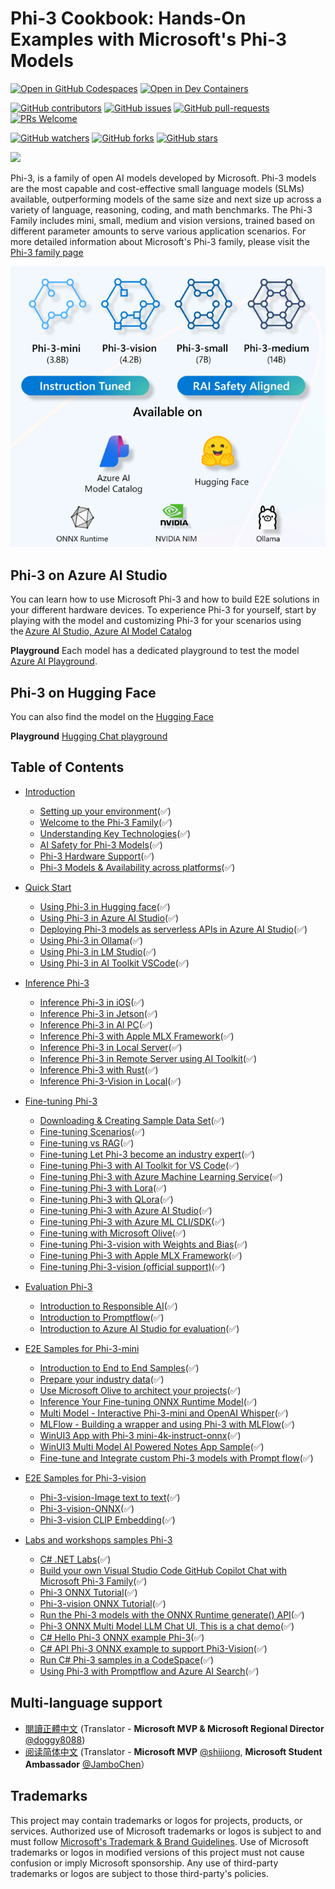 # Phi-3 Cookbook: Hands-On Examples with Microsoft's Phi-3 Models

[![Open in GitHub Codespaces](https://github.com/codespaces/badge.svg)](https://codespaces.new/microsoft/phi-3cookbook)
[![Open in Dev Containers](https://img.shields.io/static/v1?style=for-the-badge&label=Dev%20Containers&message=Open&color=blue&logo=visualstudiocode)](https://vscode.dev/redirect?url=vscode://ms-vscode-remote.remote-containers/cloneInVolume?url=https://github.com/microsoft/phi-3cookbook)

[![GitHub contributors](https://img.shields.io/github/contributors/microsoft/phi-3cookbook.svg)](https://GitHub.com/microsoft/phi-3cookbook/graphs/contributors/?WT.mc_id=aiml-137032-kinfeylo)
[![GitHub issues](https://img.shields.io/github/issues/microsoft/phi-3cookbook.svg)](https://GitHub.com/microsoft/phi-3cookbook/issues/?WT.mc_id=aiml-137032-kinfeylo)
[![GitHub pull-requests](https://img.shields.io/github/issues-pr/microsoft/phi-3cookbook.svg)](https://GitHub.com/microsoft/phi-3cookbook/pulls/?WT.mc_id=aiml-137032-kinfeylo)
[![PRs Welcome](https://img.shields.io/badge/PRs-welcome-brightgreen.svg?style=flat-square)](http://makeapullrequest.com?WT.mc_id=aiml-137032-kinfeylo)

[![GitHub watchers](https://img.shields.io/github/watchers/microsoft/phi-3cookbook.svg?style=social&label=Watch)](https://GitHub.com/microsoft/phi-3cookbook/watchers/?WT.mc_id=aiml-137032-kinfeylo)
[![GitHub forks](https://img.shields.io/github/forks/microsoft/phi-3cookbook.svg?style=social&label=Fork)](https://GitHub.com/microsoft/phi-3cookbook/network/?WT.mc_id=aiml-137032-kinfeylo)
[![GitHub stars](https://img.shields.io/github/stars/microsoft/phi-3cookbook?style=social&label=Star)](https://GitHub.com/microsoft/phi-3cookbook/stargazers/?WT.mc_id=aiml-137032-kinfeylo)

[![](https://dcbadge.vercel.app/api/server/ByRwuEEgH4)](https://discord.com/invite/ByRwuEEgH4?WT.mc_id=aiml-137032-kinfeylo)

Phi-3, is a family of open AI models developed by Microsoft. Phi-3 models are the most capable and cost-effective small language models (SLMs) available, outperforming models of the same size and next size up across a variety of language, reasoning, coding, and math benchmarks. The Phi-3 Family includes mini, small, medium and vision versions, trained based on different parameter amounts to serve various application scenarios. For more detailed information about Microsoft's Phi-3 family, please visit the [Phi-3 family page](/md/01.Introduce/Phi3Family.md)

![Phi3Family](/imgs/00/Phi3getstarted.png)

## Phi-3 on Azure AI Studio

You can learn how to use Microsoft Phi-3 and how to build E2E solutions in your different hardware devices. To experience Phi-3 for yourself, start by playing with the model and customizing Phi-3 for your scenarios using the [Azure AI Studio, Azure AI Model Catalog](https://aka.ms/phi3-azure-ai)

**Playground**
Each model has a dedicated playground to test the model [Azure AI Playground](https://aka.ms/try-phi3).

## Phi-3 on Hugging Face

You can also find the model on the [Hugging Face](https://huggingface.co/microsoft)

**Playground**
 [Hugging Chat playground](https://huggingface.co/chat/models/microsoft/Phi-3-mini-4k-instruct)

## Table of Contents

- [Introduction]()
  - [Setting up your environment](./md/01.Introduce/EnvironmentSetup.md)(✅)
  - [Welcome to the Phi-3 Family](./md/01.Introduce/Phi3Family.md)(✅)
  - [Understanding Key Technologies](./md/01.Introduce/Understandingtech.md)(✅)
  - [AI Safety for Phi-3 Models](./md/01.Introduce/AISafety.md)(✅)
  - [Phi-3 Hardware Support](./md/01.Introduce/Hardwaresupport.md)(✅)
  - [Phi-3 Models & Availability across platforms](./md/01.Introduce/Edgeandcloud.md)(✅)

- [Quick Start]()
  - [Using Phi-3 in Hugging face](./md/02.QuickStart/Huggingface_QuickStart.md)(✅)
  - [Using Phi-3 in Azure AI Studio](./md/02.QuickStart/AzureAIStudio_QuickStart.md)(✅)
  - [Deploying Phi-3 models as serverless APIs in Azure AI Studio](./md/02.QuickStart/AzureAIStudio_MaaS.md)(✅)
  - [Using Phi-3 in Ollama](./md/02.QuickStart/Ollama_QuickStart.md)(✅)
  - [Using Phi-3 in LM Studio](./md/02.QuickStart/LMStudio_QuickStart.md)(✅)
  - [Using Phi-3 in AI Toolkit VSCode](./md/02.QuickStart/AITookit_QuickStart.md)(✅)

- [Inference Phi-3](./md/03.Inference/overview.md)  
  - [Inference Phi-3 in iOS](./md/03.Inference/iOS_Inference.md)(✅)
  - [Inference Phi-3 in Jetson](./md/03.Inference/Jetson_Inference.md)(✅)
  - [Inference Phi-3 in AI PC](./md/03.Inference/AIPC_Inference.md)(✅)
  - [Inference Phi-3 with Apple MLX Framework](./md/03.Inference/MLX_Inference.md)(✅)
  - [Inference Phi-3 in Local Server](./md/03.Inference/Local_Server_Inference.md)(✅)
  - [Inference Phi-3 in Remote Server using AI Toolkit](./md/03.Inference/Remote_Interence.md)(✅)
  - [Inference Phi-3 with Rust](./md/03.Inference/Rust_Inference.md)(✅)
  - [Inference Phi-3-Vision in Local](./md/03.Inference/Vision_Inference.md)(✅)

- [Fine-tuning Phi-3]()
  - [Downloading & Creating Sample Data Set](./md/04.Fine-tuning/CreatingSampleData.md)(✅)
  - [Fine-tuning Scenarios](./md/04.Fine-tuning/FineTuning_Scenarios.md)(✅)
  - [Fine-tuning vs RAG](./md/04.Fine-tuning/FineTuning_vs_RAG.md)(✅)
  - [Fine-tuning Let Phi-3 become an industry expert](./md/04.Fine-tuning/LetPhi3gotoIndustriy.md)(✅)
  - [Fine-tuning Phi-3 with AI Toolkit for VS Code](./md/04.Fine-tuning/Finetuning_VSCodeaitoolkit.md)(✅)
  - [Fine-tuning Phi-3 with Azure Machine Learning Service](./md/04.Fine-tuning/Introduce_AzureML.md)(✅)
  - [Fine-tuning Phi-3 with Lora](./md/04.Fine-tuning/FineTuning_Lora.md)(✅)
  - [Fine-tuning Phi-3 with QLora](./md/04.Fine-tuning/FineTuning_Qlora.md)(✅)
  - [Fine-tuning Phi-3 with Azure AI Studio](./md/04.Fine-tuning/FineTuning_AIStudio.md)(✅)
  - [Fine-tuning Phi-3 with Azure ML CLI/SDK](./md/04.Fine-tuning/FineTuning_MLSDK.md)(✅)
  - [Fine-tuning with Microsoft Olive](./md/04.Fine-tuning/FineTuning_MicrosoftOlive.md)(✅)
  - [Fine-tuning Phi-3-vision with Weights and Bias](./md/04.Fine-tuning/FineTuning_Phi-3-visionWandB.md)(✅)
  - [Fine-tuning Phi-3 with Apple MLX Framework](./md/04.Fine-tuning/FineTuning_MLX.md)(✅)
  - [Fine-tuning Phi-3-vision (official support)](./md/04.Fine-tuning/FineTuning_Vision.md)(✅)

- [Evaluation Phi-3]()
  - [Introduction to Responsible AI](./md/05.Evaluation/ResponsibleAI.md)(✅)
  - [Introduction to Promptflow](./md/05.Evaluation/Promptflow.md)(✅)
  - [Introduction to Azure AI Studio for evaluation](./md/05.Evaluation/AzureAIStudio.md)(✅)

- [E2E Samples for Phi-3-mini]()
  - [Introduction to End to End Samples](./md/06.E2ESamples/E2E_Introduction.md)(✅)
  - [Prepare your industry data](./md/06.E2ESamples/E2E_Datasets.md)(✅)
  - [Use Microsoft Olive to architect your projects](./md/06.E2ESamples/E2E_LoRA&QLoRA_Config_With_Olive.md)(✅)
  - [Inference Your Fine-tuning ONNX Runtime Model](./md/06.E2ESamples/E2E_Inference_ORT.md)(✅)
  - [Multi Model - Interactive Phi-3-mini and OpenAI Whisper](./md/06.E2ESamples/E2E_Phi-3-mini_with_whisper.md)(✅)
  - [MLFlow - Building a wrapper and using Phi-3 with MLFlow](./md/06.E2ESamples/E2E_Phi-3-MLflow.md)(✅)
  - [WinUI3 App with Phi-3 mini-4k-instruct-onnx](https://github.com/microsoft/Phi3-Chat-WinUI3-Sample/)(✅)
  - [WinUI3 Multi Model AI Powered Notes App Sample](https://github.com/microsoft/ai-powered-notes-winui3-sample)(✅)
  - [Fine-tune and Integrate custom Phi-3 models with Prompt flow](./md/06.E2ESamples/E2E_Phi-3-FineTuning_PromptFlow_Integration.md)(✅)

- [E2E Samples for Phi-3-vision]()
  - [Phi-3-vision-Image text to text](./md/06.E2ESamples/E2E_Phi-3-vision-image-text-to-text-online-endpoint.ipynb)(✅)
  - [Phi-3-vision-ONNX](https://onnxruntime.ai/docs/genai/tutorials/phi3-v.html)(✅)
  - [Phi-3-vision CLIP Embedding](./md/06.E2ESamples/E2E_Phi-3-Embedding_Images_with_CLIPVision.md)(✅)

- [Labs and workshops samples Phi-3]()
  - [C# .NET Labs](./md/07.Labs/Csharp/csharplabs.md)(✅)
  - [Build your own Visual Studio Code GitHub Copilot Chat with Microsoft Phi-3 Family](./md/07.Labs/VSCode/README.md)(✅)
  - [Phi-3 ONNX Tutorial](https://onnxruntime.ai/docs/genai/tutorials/phi3-python.html)(✅)
  - [Phi-3-vision ONNX Tutorial](https://onnxruntime.ai/docs/genai/tutorials/phi3-v.html)(✅)
  - [Run the Phi-3 models with the ONNX Runtime generate() API](https://github.com/microsoft/onnxruntime-genai/blob/main/examples/python/phi-3-tutorial.md)(✅)
  - [Phi-3 ONNX Multi Model LLM Chat UI, This is a chat demo](https://github.com/microsoft/onnxruntime-genai/tree/main/examples/chat_app)(✅)
  - [C# Hello Phi-3 ONNX example Phi-3](https://github.com/microsoft/onnxruntime-genai/tree/main/examples/csharp/HelloPhi)(✅)
  - [C# API Phi-3 ONNX example to support Phi3-Vision](https://github.com/microsoft/onnxruntime-genai/tree/main/examples/csharp/HelloPhi3V)(✅)
  - [Run C# Phi-3 samples in a CodeSpace](./md/07.Labs/CsharpOllamaCodeSpaces/CsharpOllamaCodeSpaces.md)(✅)
  - [Using Phi-3 with Promptflow and Azure AI Search](./code/07.Lab/RAG_with_PromptFlow_and_AISearch/README.md)(✅)

## Multi-language support

- [閱讀正體中文](./translations/zh-tw/README.md) (Translator - **Microsoft MVP & Microsoft Regional Director** [@doggy8088](https://github.com/doggy8088))
- [阅读简体中文](./translations/zh-cn/README.md) (Translator - **Microsoft MVP** [@shijiong](https://github.com/shijiong), **Microsoft Student Ambassador** [@JamboChen](https://github.com/JamboChen)）

## Trademarks

This project may contain trademarks or logos for projects, products, or services. Authorized use of Microsoft trademarks or logos is subject to and must follow [Microsoft's Trademark & Brand Guidelines](https://www.microsoft.com/legal/intellectualproperty/trademarks/usage/general).
Use of Microsoft trademarks or logos in modified versions of this project must not cause confusion or imply Microsoft sponsorship.
Any use of third-party trademarks or logos are subject to those third-party's policies.
